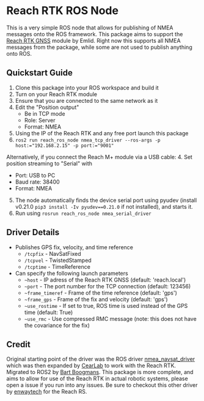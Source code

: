 # Reach RTK ROS Node
This is a very simple ROS node that allows for publishing of NMEA messages onto the ROS framework.
This package aims to support the [Reach RTK GNSS](https://emlid.com/shop/reach-rtk-kit/) module by Emlid.
Right now this supports all NMEA messages from the package, while some are not used to publish anything onto ROS.


## Quickstart Guide

1. Clone this package into your ROS workspace and build it
2. Turn on your Reach RTK module
3. Ensure that you are connected to the same network as it
4. Edit the "Position output"
   * Be in TCP mode
   * Role: Server
   * Format: NMEA
5. Using the IP of the Reach RTK and any free port launch this package
6. ```ros2 run reach_ros_node nmea_tcp_driver --ros-args -p host:="192.168.2.15" -p port:="9001" ```

Alternatively, if you connect the Reach M+ module via a USB cable:
4. Set position streaming to "Serial" with
   * Port: USB to PC
   * Baud rate: 38400
   * Format: NMEA
5. The node automatically finds the device serial port using pyudev (install v0.21.0 `pip3 install -Iv pyudev==0.21.0` if not installed), and starts it. 
6. Run using `rosrun reach_ros_node nmea_serial_driver`

## Driver Details

* Publishes GPS fix, velocity, and time reference
  * `/tcpfix` - NavSatFixed
  * `/tcpvel` - TwistedStamped
  * `/tcptime` - TimeReference
* Can specify the following launch parameters 
  * `~host` - IP adress of the Reach RTK GNSS (default: 'reach.local')
  * `~port` - The port number for the TCP connection (default: 123456)
  * `~frame_timeref` - Frame of the time reference (default: 'gps')
  * `~frame_gps` - Frame of the fix and velocity (default: 'gps')
  * `~use_rostime` - If set to true, ROS time is used instead of the GPS time (default: True)
  * `~use_rmc` - Use compressed RMC message (note: this does not have the covariance for the fix)

## Credit

Original starting point of the driver was the ROS driver [nmea_navsat_driver](https://github.com/ros-drivers/nmea_navsat_driver) which was then expanded by [CearLab](https://github.com/CearLab/nmea_tcp_driver) to work with the Reach RTK. Migrated to ROS2 by [Bart Boogmans](https://github.com/bartboogmans/reach_ros_node).
This package is more complete, and aims to allow for use of the Reach RTK in actual robotic systems, please open a issue if you run into any issues.
Be sure to checkout this other driver by [enwaytech](https://github.com/enwaytech/reach_rs_ros_driver) for the Reach RS.






